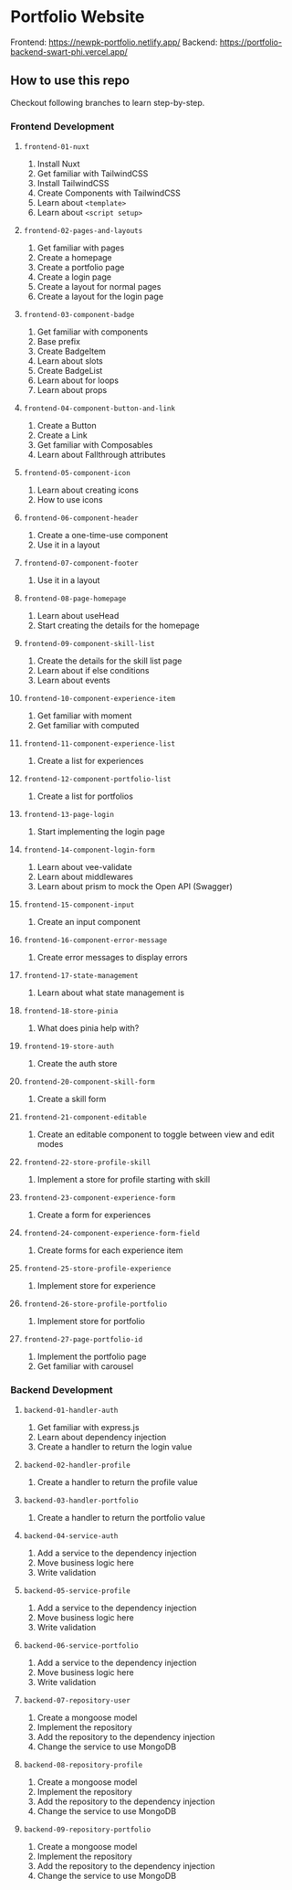 # Portfolio Website

Frontend: https://newpk-portfolio.netlify.app/
Backend: https://portfolio-backend-swart-phi.vercel.app/

## How to use this repo

Checkout following branches to learn step-by-step.

### Frontend Development

1. `frontend-01-nuxt`
   1. Install Nuxt
   2. Get familiar with TailwindCSS
   3. Install TailwindCSS
   4. Create Components with TailwindCSS
   5. Learn about `<template>`
   6. Learn about `<script setup>`

2. `frontend-02-pages-and-layouts`
   1. Get familiar with pages
   2. Create a homepage
   3. Create a portfolio page
   4. Create a login page
   5. Create a layout for normal pages
   6. Create a layout for the login page

3. `frontend-03-component-badge`
   1. Get familiar with components
   2. Base prefix
   3. Create BadgeItem
   4. Learn about slots
   5. Create BadgeList
   6. Learn about for loops
   7. Learn about props

4. `frontend-04-component-button-and-link`
   1. Create a Button
   2. Create a Link
   3. Get familiar with Composables
   4. Learn about Fallthrough attributes

5. `frontend-05-component-icon`
   1. Learn about creating icons
   2. How to use icons

6. `frontend-06-component-header`
   1. Create a one-time-use component
   2. Use it in a layout

7. `frontend-07-component-footer`
   1. Use it in a layout

8. `frontend-08-page-homepage`
   1. Learn about useHead
   2. Start creating the details for the homepage

9. `frontend-09-component-skill-list`
   1. Create the details for the skill list page
   2. Learn about if else conditions
   3. Learn about events

10. `frontend-10-component-experience-item`
    1. Get familiar with moment
    2. Get familiar with computed

11. `frontend-11-component-experience-list`
    1. Create a list for experiences

12. `frontend-12-component-portfolio-list`
    1. Create a list for portfolios

13. `frontend-13-page-login`
    1. Start implementing the login page

14. `frontend-14-component-login-form`
    1. Learn about vee-validate
    2. Learn about middlewares
    3. Learn about prism to mock the Open API (Swagger)

15. `frontend-15-component-input`
    1. Create an input component

16. `frontend-16-component-error-message`
    1. Create error messages to display errors

17. `frontend-17-state-management`
    1. Learn about what state management is

18. `frontend-18-store-pinia`
    1. What does pinia help with?

19. `frontend-19-store-auth`
    1. Create the auth store

20. `frontend-20-component-skill-form`
    1. Create a skill form

21. `frontend-21-component-editable`
    1. Create an editable component to toggle between view and edit modes

22. `frontend-22-store-profile-skill`
    1. Implement a store for profile starting with skill

23. `frontend-23-component-experience-form`
    1. Create a form for experiences

24. `frontend-24-component-experience-form-field`
    1. Create forms for each experience item

25. `frontend-25-store-profile-experience`
    1. Implement store for experience

26. `frontend-26-store-profile-portfolio`
    1. Implement store for portfolio

27. `frontend-27-page-portfolio-id`
    1. Implement the portfolio page
    2. Get familiar with carousel

### Backend Development

1. `backend-01-handler-auth`
   1. Get familiar with express.js
   2. Learn about dependency injection
   3. Create a handler to return the login value
   
2. `backend-02-handler-profile`
   1. Create a handler to return the profile value

3. `backend-03-handler-portfolio`
   1. Create a handler to return the portfolio value

4. `backend-04-service-auth`
   1. Add a service to the dependency injection
   2. Move business logic here
   3. Write validation

5. `backend-05-service-profile`
   1. Add a service to the dependency injection
   2. Move business logic here
   3. Write validation

6. `backend-06-service-portfolio`
   1. Add a service to the dependency injection
   2. Move business logic here
   3. Write validation

7. `backend-07-repository-user`
   1. Create a mongoose model
   2. Implement the repository
   3. Add the repository to the dependency injection
   4. Change the service to use MongoDB

8. `backend-08-repository-profile`
   1. Create a mongoose model
   2. Implement the repository
   3. Add the repository to the dependency injection
   4. Change the service to use MongoDB

9. `backend-09-repository-portfolio`
   1. Create a mongoose model
   2. Implement the repository
   3. Add the repository to the dependency injection
   4. Change the service to use MongoDB